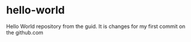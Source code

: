 # hello-world
Hello World repository from the guid.
It is changes for my first commit on the github.com
